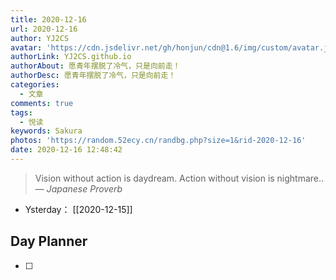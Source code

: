 ```yaml
---
title: 2020-12-16
url: 2020-12-16
author: YJ2CS
avatar: 'https://cdn.jsdelivr.net/gh/honjun/cdn@1.6/img/custom/avatar.jpg'
authorLink: YJ2CS.github.io
authorAbout: 愿青年摆脱了冷气，只是向前走！
authorDesc: 愿青年摆脱了冷气，只是向前走！
categories:
  - 文章
comments: true
tags:
  - 悦读
keywords: Sakura
photos: 'https://random.52ecy.cn/randbg.php?size=1&rid-2020-12-16'
date: 2020-12-16 12:48:42
---
```

> Vision without action is daydream. Action without vision is nightmare..
> &mdash; <cite>Japanese Proverb</cite>

- Ysterday： [[2020-12-15]]

## Day Planner
- [ ] 
